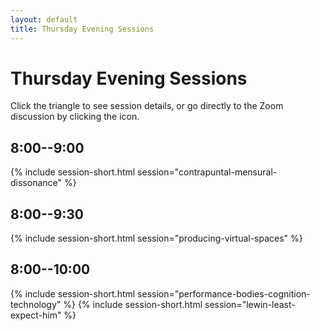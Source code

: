 ```yaml
---
layout: default
title: Thursday Evening Sessions
---
```


# Thursday Evening Sessions

Click the triangle to see session details, or go directly to the Zoom discussion by clicking the <i class="fas fa-video"></i> icon.

## 8:00--9:00

{% include session-short.html session="contrapuntal-mensural-dissonance" %}

## 8:00--9:30

{% include session-short.html session="producing-virtual-spaces" %}


## 8:00--10:00

{% include session-short.html session="performance-bodies-cognition-technology" %}
{% include session-short.html session="lewin-least-expect-him" %}
